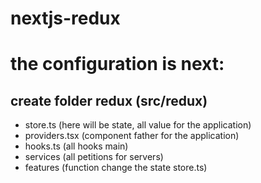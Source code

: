 # nextjs-redux
 
# the configuration is next:

## create folder redux (src/redux)
* store.ts  (here will be state, all value for the application)
* providers.tsx (component father for the application)
* hooks.ts (all hooks main)
* services (all petitions for servers)
* features (function change the state store.ts)
